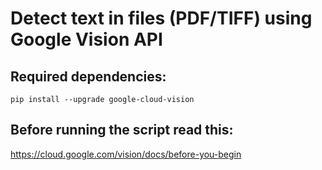 # Detect text in files (PDF/TIFF) using Google Vision API

## Required dependencies:
    pip install --upgrade google-cloud-vision

## Before running the script read this: 

https://cloud.google.com/vision/docs/before-you-begin
